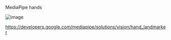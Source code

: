 MediaPipe hands

![image](https://user-images.githubusercontent.com/111834126/233910766-9e9f5067-a31b-4e64-b908-e48dbebfefe9.png)


https://developers.google.com/mediapipe/solutions/vision/hand_landmarker

